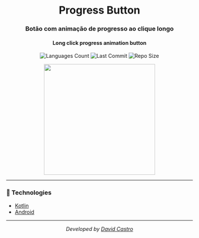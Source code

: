 <div  align="center">
<!-- Top Image and Title -->
<h1>
Progress Button
</h1>
<!-- Subtitle/Description -->
<h3>Botão com animação de progresso ao clique longo</h4>
<p>
  <!-- Subtitle/Description -->
<h4>Long click progress animation button</h4>
<p>
<!-- Image Shields -->
<img  alt="Languages Count"  src="https://img.shields.io/github/languages/count/DavidCastroUFC/ProgressButton">
<img  alt="Last Commit"  src="https://img.shields.io/github/last-commit/DavidCastroUFC/ProgressButton">
<img  alt="Repo Size"  src="https://img.shields.io/github/repo-size/DavidCastroUFC/ProgressButton">
</a>
</p>
  
<img  width="300px" heigth="auto"  src="https://i.imgur.com/VkgmScb.gif">
</div>

---

### :rocket: Technologies
- [Kotlin](https://kotlinlang.org)
- [Android](https://developer.android.com)

---

<div align="center">
<p><i>Developed by <a href="https://www.linkedin.com/in/dvdcastro/">David Castro</i></p>
</div>
